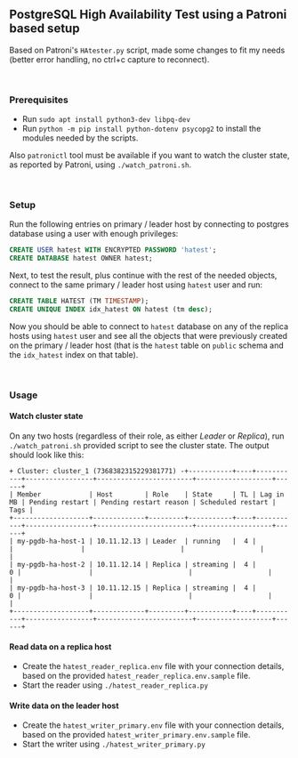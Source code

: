 ## PostgreSQL High Availability Test using a Patroni based setup

Based on Patroni's `HAtester.py` script, made some changes to fit my needs (better error handling, no ctrl+c capture to reconnect).

<br/>

### Prerequisites

-   Run `sudo apt install python3-dev libpq-dev`
-   Run `python -m pip install python-dotenv psycopg2` to install the modules needed by the scripts.

Also `patronictl` tool must be available if you want to watch the cluster state, as reported by Patroni, using `./watch_patroni.sh`.

<br/>

### Setup

Run the following entries on primary / leader host by connecting to postgres database using a user with enough privileges:

```sql
CREATE USER hatest WITH ENCRYPTED PASSWORD 'hatest';
CREATE DATABASE hatest OWNER hatest;
```

Next, to test the result, plus continue with the rest of the needed objects, connect to the same primary / leader host using `hatest` user
and run:

```sql
CREATE TABLE HATEST (TM TIMESTAMP);
CREATE UNIQUE INDEX idx_hatest ON hatest (tm desc);
```

Now you should be able to connect to `hatest` database on any of the replica hosts using `hatest` user
and see all the objects that were previously created on the primary / leader host
(that is the `hatest` table on `public` schema and the `idx_hatest` index on that table).

<br/>

### Usage

#### Watch cluster state

On any two hosts (regardless of their role, as either _Leader_ or _Replica_), run `./watch_patroni.sh` provided script to see the cluster state. The output should look like this:

```
+ Cluster: cluster_1 (7368382315229381771) -+-----------+----+-----------+-----------------+------------------------+-------------------+------+
| Member            | Host        | Role    | State     | TL | Lag in MB | Pending restart | Pending restart reason | Scheduled restart | Tags |
+-------------------+-------------+---------+-----------+----+-----------+-----------------+------------------------+-------------------+------+
| my-pgdb-ha-host-1 | 10.11.12.13 | Leader  | running   |  4 |           |                 |                        |                   |      |
| my-pgdb-ha-host-2 | 10.11.12.14 | Replica | streaming |  4 |         0 |                 |                        |                   |      |
| my-pgdb-ha-host-3 | 10.11.12.15 | Replica | streaming |  4 |         0 |                 |                        |                   |      |
+-------------------+-------------+---------+-----------+----+-----------+-----------------+------------------------+-------------------+------+

```

#### Read data on a replica host

-   Create the `hatest_reader_replica.env` file with your connection details,\
    based on the provided `hatest_reader_replica.env.sample` file.
-   Start the reader using `./hatest_reader_replica.py`

#### Write data on the leader host

-   Create the `hatest_writer_primary.env` file with your connection details,\
    based on the provided `hatest_writer_primary.env.sample` file.
-   Start the writer using `./hatest_writer_primary.py`
